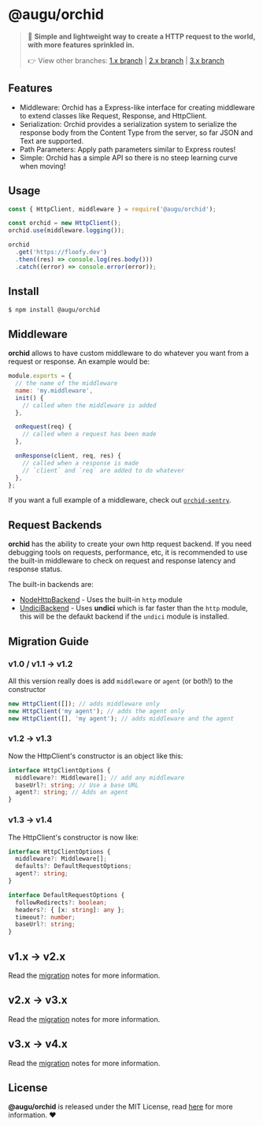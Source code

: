# @augu/orchid

> 🛫 **Simple and lightweight way to create a HTTP request to the world, with more features sprinkled in.**
>
> 👉 View other branches: [1.x branch](https://github.com/auguwu/orchid/tree/1.x) | [2.x branch](https://github.com/auguwu/orchid/tree/2.x) | [3.x branch](https://github.com/auguwu/orchid/tree/3.x)

## Features

- Middleware: Orchid has a Express-like interface for creating middleware to extend classes like Request, Response, and HttpClient.
- Serialization: Orchid provides a serialization system to serialize the response body from the Content Type from the server, so far JSON and Text are supported.
- Path Parameters: Apply path parameters similar to Express routes!
- Simple: Orchid has a simple API so there is no steep learning curve when moving!

## Usage

```js
const { HttpClient, middleware } = require('@augu/orchid');

const orchid = new HttpClient();
orchid.use(middleware.logging());

orchid
  .get('https://floofy.dev')
  .then((res) => console.log(res.body()))
  .catch((error) => console.error(error));
```

## Install

```sh
$ npm install @augu/orchid
```

## Middleware

**orchid** allows to have custom middleware to do whatever you want from a request or response. An example would be:

```js
module.exports = {
  // the name of the middleware
  name: 'my.middleware',
  init() {
    // called when the middleware is added
  },

  onRequest(req) {
    // called when a request has been made
  },

  onResponse(client, req, res) {
    // called when a response is made
    // `client` and `req` are added to do whatever
  },
};
```

If you want a full example of a middleware, check out [`orchid-sentry`](https://github.com/Noelware/orchid-sentry).

## Request Backends

**orchid** has the ability to create your own http request backend. If you need debugging tools on requests, performance, etc, it is recommended
to use the built-in middleware to check on request and response latency and response status.

The built-in backends are:

- [NodeHttpBackend](./src/backend/NodeHttpBackend.ts) - Uses the built-in `http` module
- [UndiciBackend](./src/backend/UndiciBackend.ts) - Uses **undici** which is far faster than the `http` module, this will be the defaukt
  backend if the `undici` module is installed.

## Migration Guide

### v1.0 / v1.1 -> v1.2

All this version really does is add `middleware` or `agent` (or both!) to the constructor

```js
new HttpClient([]); // adds middleware only
new HttpClient('my agent'); // adds the agent only
new HttpClient([], 'my agent'); // adds middleware and the agent
```

### v1.2 -> v1.3

Now the HttpClient's constructor is an object like this:

```ts
interface HttpClientOptions {
  middleware?: Middleware[]; // add any middleware
  baseUrl?: string; // Use a base URL
  agent?: string; // Adds an agent
}
```

### v1.3 -> v1.4

The HttpClient's constructor is now like:

```ts
interface HttpClientOptions {
  middleware?: Middleware[];
  defaults?: DefaultRequestOptions;
  agent?: string;
}

interface DefaultRequestOptions {
  followRedirects?: boolean;
  headers?: { [x: string]: any };
  timeout?: number;
  baseUrl?: string;
}
```

## v1.x -> v2.x

Read the [migration](./migrating/v2.md) notes for more information.

## v2.x -> v3.x

Read the [migration](./migrating/v3.md) notes for more information.

## v3.x -> v4.x

Read the [migration](./migrating/v4.md) notes for more information.

## License

**@augu/orchid** is released under the MIT License, read [here](/LICENSE) for more information. :heart:
